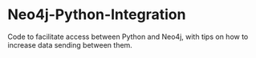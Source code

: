# Neo4j-Python-Integration
Code to facilitate access between Python and Neo4j, with tips on how to increase data sending between them.
